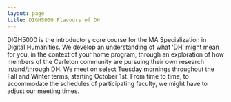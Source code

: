 ```yaml
---
layout: page
title: DIGH5000 Flavours of DH
---
```


DIGH5000 is the introductory core course for the MA Specialization in Digital Humanities. We develop an understanding of what ‘DH’ might mean for you, in the context of your home program, through an exploration of how members of the Carleton community are pursuing their own research in/and/through DH. We meet on select Tuesday mornings throughout the Fall and Winter terms, starting October 1st. From time to time, to accommodate the schedules of participating faculty, we might have to adjust our meeting times.